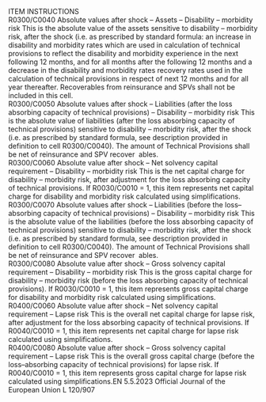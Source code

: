  
ITEM  INSTRUCTIONS  
R0300/C0040  Absolute values after shock – 
Assets – Disability – morbidity 
risk  This is the absolute value of the assets sensitive to disability – morbidity risk, after 
the shock (i.e. as prescribed by standard formula: an increase in disability and 
morbidity rates which are used in calculation of technical provisions to reflect the 
disability and morbidity experience in the next following 12 months, and for all 
months after the following 12 months and a decrease in the disability and 
morbidity rates recovery rates used in the calculation of technical provisions in 
respect of next 12 months and for all year thereafter. 
Recoverables from reinsurance and SPVs shall not be included in this cell.  
R0300/C0050  Absolute values after shock – 
Liabilities (after the loss 
absorbing capacity of technical 
provisions) – Disability – 
morbidity risk  This is the absolute value of liabilities (after the loss absorbing capacity of 
technical provisions) sensitive to disability – morbidity risk, after the shock (i.e. 
as prescribed by standard formula, see description provided in definition to cell 
R0300/C0040). 
The amount of Technical Provisions shall be net of reinsurance and SPV recover ­
ables.  
R0300/C0060  Absolute value after shock – 
Net solvency capital 
requirement – Disability – 
morbidity risk  This is the net capital charge for disability – morbidity risk, after adjustment for 
the loss absorbing capacity of technical provisions. 
If R0030/C0010 = 1, this item represents net capital charge for disability and 
morbidity risk calculated using simplifications.  
R0300/C0070  Absolute values after shock – 
Liabilities (before the loss– 
absorbing capacity of technical 
provisions) – Disability – 
morbidity risk  This is the absolute value of the liabilities (before the loss absorbing capacity of 
technical provisions) sensitive to disability – morbidity risk, after the shock (i.e. as 
prescribed by standard formula, see description provided in definition to cell 
R0300/C0040). 
The amount of Technical Provisions shall be net of reinsurance and SPV recover ­
ables.  
R0300/C0080  Absolute value after shock – 
Gross solvency capital 
requirement – Disability – 
morbidity risk  This is the gross capital charge for disability – morbidity risk (before the loss 
absorbing capacity of technical provisions). 
If R0030/C0010 = 1, this item represents gross capital charge for disability and 
morbidity risk calculated using simplifications.  
R0400/C0060  Absolute value after shock – 
Net solvency capital 
requirement – Lapse risk  This is the overall net capital charge for lapse risk, after adjustment for the loss 
absorbing capacity of technical provisions. 
If R0040/C0010 = 1, this item represents net capital charge for lapse risk 
calculated using simplifications.  
R0400/C0080  Absolute value after shock – 
Gross solvency capital 
requirement – Lapse risk  This is the overall gross capital charge (before the loss–absorbing capacity of 
technical provisions) for lapse risk. 
If R0040/C0010 = 1, this item represents gross capital charge for lapse risk 
calculated using simplifications.EN  5.5.2023 Official Journal of the European Union L 120/907
